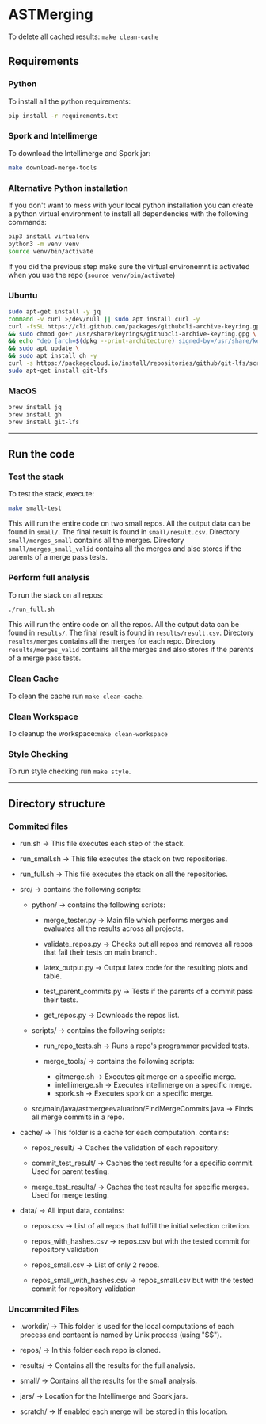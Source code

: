 # ASTMerging

To delete all cached results: `make clean-cache`

## Requirements

### Python

To install all the python requirements:

```bash
pip install -r requirements.txt
```

### Spork and Intellimerge

To download the Intellimerge and Spork jar:

```bash
make download-merge-tools
```

### Alternative Python installation

If you don't want to mess with your local python installation you can create a python virtual environment to install all dependencies with the following commands:

```bash
pip3 install virtualenv
python3 -m venv venv
source venv/bin/activate
```

If you did the previous step make sure the virtual environemnt is activated when you use the repo (`source venv/bin/activate`)

### Ubuntu

```bash
sudo apt-get install -y jq
command -v curl >/dev/null || sudo apt install curl -y
curl -fsSL https://cli.github.com/packages/githubcli-archive-keyring.gpg | sudo dd of=/usr/share/keyrings/githubcli-archive-keyring.gpg \
&& sudo chmod go+r /usr/share/keyrings/githubcli-archive-keyring.gpg \
&& echo "deb [arch=$(dpkg --print-architecture) signed-by=/usr/share/keyrings/githubcli-archive-keyring.gpg] https://cli.github.com/packages stable main" | sudo tee /etc/apt/sources.list.d/github-cli.list > /dev/null \
&& sudo apt update \
&& sudo apt install gh -y
curl -s https://packagecloud.io/install/repositories/github/git-lfs/script.deb.sh | sudo bash
sudo apt-get install git-lfs
```

### MacOS

```bash
brew install jq
brew install gh
brew install git-lfs
```

---

## Run the code

### Test the stack

To test the stack, execute:

```bash
make small-test
```

This will run the entire code on two small repos.
All the output data can be found in `small/`.
The final result is found in `small/result.csv`.
Directory `small/merges_small` contains all the merges.
Directory `small/merges_small_valid` contains all the merges and also stores if the parents of a merge pass tests.

### Perform full analysis

To run the stack on all repos:

```bash
./run_full.sh
```

This will run the entire code on all the repos.
All the output data can be found in `results/`.
The final result is found in `results/result.csv`.
Directory `results/merges` contains all the merges for each repo.
Directory `results/merges_valid` contains all the merges and also stores if the parents of a merge pass tests.

### Clean Cache

To clean the cache run `make clean-cache`.

### Clean Workspace

To cleanup the workspace:`make clean-workspace`

### Style Checking

To run style checking run `make style`.

---

## Directory structure

### Commited files

* run.sh -> This file executes each step of the stack.

* run_small.sh -> This file executes the stack on two repositories.

* run_full.sh -> This file executes the stack on all the repositories.

* src/ -> contains the following scripts:

  * python/ -> contains the following scripts:

    * merge_tester.py -> Main file which performs merges and evaluates all the results across all projects.

    * validate_repos.py -> Checks out all repos and removes all repos that fail their tests on main branch.

    * latex_output.py -> Output latex code for the resulting plots and table.

    * test_parent_commits.py -> Tests if the parents of a commit pass their tests.

    * get_repos.py -> Downloads the repos list.

  * scripts/ -> contains the following scripts:
    * run_repo_tests.sh -> Runs a repo's programmer provided tests.

    * merge_tools/ -> contains the following scripts:
      * gitmerge.sh -> Executes git merge on a specific merge.
      * intellimerge.sh -> Executes intellimerge on a specific merge.
      * spork.sh -> Executes spork on a specific merge.

  * src/main/java/astmergeevaluation/FindMergeCommits.java -> Finds all merge commits in a repo.

* cache/ -> This folder is a cache for each computation. contains:

  * repos_result/ -> Caches the validation of each repository.

  * commit_test_result/ -> Caches the test results for a specific commit. Used for parent testing.

  * merge_test_results/ -> Caches the test results for specific merges. Used for merge testing.

* data/ -> All input data, contains:

  * repos.csv -> List of all repos that fulfill the initial selection criterion.

  * repos_with_hashes.csv -> repos.csv but with the tested commit for repository validation

  * repos_small.csv -> List of only 2 repos.

  * repos_small_with_hashes.csv -> repos_small.csv but with the tested commit for repository validation

### Uncommited Files

* .workdir/ -> This folder is used for the local computations of each process and contaent is named by Unix process (using "$$").
  
* repos/ -> In this folder each repo is cloned.

* results/ -> Contains all the results for the full analysis.

* small/ -> Contains all the results for the small analysis.

* jars/ -> Location for the Intellimerge and Spork jars.

* scratch/ -> If enabled each merge will be stored in this location.
